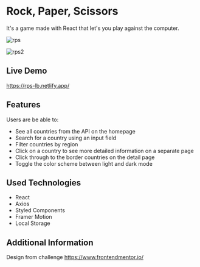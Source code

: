 
# Rock, Paper, Scissors
It's a game made with React that let's you play against the computer.

![rps](https://user-images.githubusercontent.com/59935570/188239684-0ea0d179-3164-4282-b090-b0b051ea2b36.jpg)

![rps2](https://user-images.githubusercontent.com/59935570/188240108-2f8f8f66-de18-4006-87e4-d73096f9b708.jpg)

## Live Demo

https://rps-lb.netlify.app/


## Features

Users are be able to:
- See all countries from the API on the homepage
- Search for a country using an input field
- Filter countries by region
- Click on a country to see more detailed information on a separate page
- Click through to the border countries on the detail page
- Toggle the color scheme between light and dark mode

## Used Technologies

- React
- Axios
- Styled Components
- Framer Motion
- Local Storage


## Additional Information

Design from challenge https://www.frontendmentor.io/
